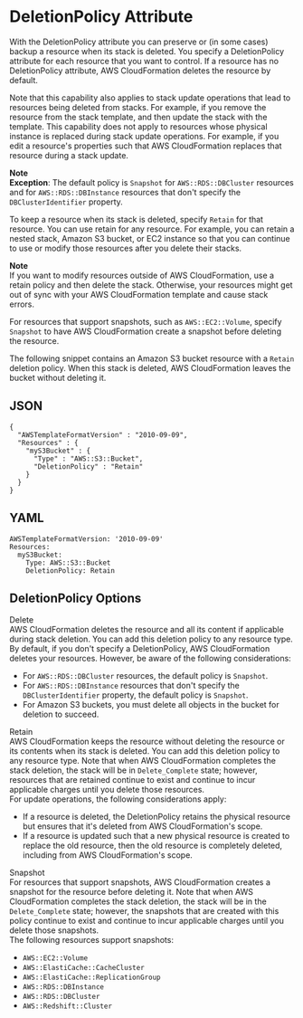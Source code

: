 # DeletionPolicy Attribute<a name="aws-attribute-deletionpolicy"></a>

With the DeletionPolicy attribute you can preserve or \(in some cases\) backup a resource when its stack is deleted\. You specify a DeletionPolicy attribute for each resource that you want to control\. If a resource has no DeletionPolicy attribute, AWS CloudFormation deletes the resource by default\.

Note that this capability also applies to stack update operations that lead to resources being deleted from stacks\. For example, if you remove the resource from the stack template, and then update the stack with the template\. This capability does not apply to resources whose physical instance is replaced during stack update operations\. For example, if you edit a resource's properties such that AWS CloudFormation replaces that resource during a stack update\.

**Note**  
**Exception**: The default policy is `Snapshot` for `AWS::RDS::DBCluster` resources and for `AWS::RDS::DBInstance` resources that don't specify the `DBClusterIdentifier` property\.

To keep a resource when its stack is deleted, specify `Retain` for that resource\. You can use retain for any resource\. For example, you can retain a nested stack, Amazon S3 bucket, or EC2 instance so that you can continue to use or modify those resources after you delete their stacks\.

**Note**  
If you want to modify resources outside of AWS CloudFormation, use a retain policy and then delete the stack\. Otherwise, your resources might get out of sync with your AWS CloudFormation template and cause stack errors\.

For resources that support snapshots, such as `AWS::EC2::Volume`, specify `Snapshot` to have AWS CloudFormation create a snapshot before deleting the resource\.

The following snippet contains an Amazon S3 bucket resource with a `Retain` deletion policy\. When this stack is deleted, AWS CloudFormation leaves the bucket without deleting it\.

## JSON<a name="aws-attribute-deletionpolicy-example.json"></a>

```
{
  "AWSTemplateFormatVersion" : "2010-09-09",
  "Resources" : {
    "myS3Bucket" : {
      "Type" : "AWS::S3::Bucket",
      "DeletionPolicy" : "Retain"
    }
  }
}
```

## YAML<a name="aws-attribute-deletionpolicy-example.yaml"></a>

```
AWSTemplateFormatVersion: '2010-09-09'
Resources:
  myS3Bucket:
    Type: AWS::S3::Bucket
    DeletionPolicy: Retain
```

## DeletionPolicy Options<a name="w4ab1c21c19c11c21"></a>

Delete  
AWS CloudFormation deletes the resource and all its content if applicable during stack deletion\. You can add this deletion policy to any resource type\. By default, if you don't specify a DeletionPolicy, AWS CloudFormation deletes your resources\. However, be aware of the following considerations:  
+ For `AWS::RDS::DBCluster` resources, the default policy is `Snapshot`\.
+ For `AWS::RDS::DBInstance` resources that don't specify the `DBClusterIdentifier` property, the default policy is `Snapshot`\.
+ For Amazon S3 buckets, you must delete all objects in the bucket for deletion to succeed\.

Retain  
AWS CloudFormation keeps the resource without deleting the resource or its contents when its stack is deleted\. You can add this deletion policy to any resource type\. Note that when AWS CloudFormation completes the stack deletion, the stack will be in `Delete_Complete` state; however, resources that are retained continue to exist and continue to incur applicable charges until you delete those resources\.  
For update operations, the following considerations apply:  
+ If a resource is deleted, the DeletionPolicy retains the physical resource but ensures that it's deleted from AWS CloudFormation's scope\.
+ If a resource is updated such that a new physical resource is created to replace the old resource, then the old resource is completely deleted, including from AWS CloudFormation's scope\.

Snapshot  
For resources that support snapshots, AWS CloudFormation creates a snapshot for the resource before deleting it\. Note that when AWS CloudFormation completes the stack deletion, the stack will be in the `Delete_Complete` state; however, the snapshots that are created with this policy continue to exist and continue to incur applicable charges until you delete those snapshots\.  
The following resources support snapshots:  
+ `AWS::EC2::Volume`
+ `AWS::ElastiCache::CacheCluster`
+ `AWS::ElastiCache::ReplicationGroup`
+ `AWS::RDS::DBInstance`
+ `AWS::RDS::DBCluster`
+ `AWS::Redshift::Cluster`